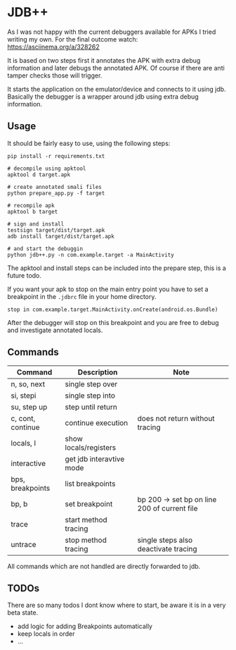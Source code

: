 # JDB++

As I was not happy with the current debuggers available for APKs I 
tried writing my own. For the final outcome watch: https://asciinema.org/a/328262

It is based on two steps first it annotates the APK with extra debug
information and later debugs the annotated APK.
Of course if there are anti tamper checks those will trigger.

It starts the application on the emulator/device and connects to it using jdb.
Basically the debugger is a wrapper around jdb using extra debug information.

## Usage

It should be fairly easy to use, using the following steps:

```
pip install -r requirements.txt

# decompile using apktool
apktool d target.apk

# create annotated smali files
python prepare_app.py -f target

# recompile apk
apktool b target

# sign and install
testsign target/dist/target.apk
adb install target/dist/target.apk

# and start the debuggin
python jdb++.py -n com.example.target -a MainActivity
```

The apktool and install steps can be included into the prepare step, 
this is a future todo. 

If you want your apk to stop on the main entry point you have to set
a breakpoint in the `.jdbrc` file in your home directory.

```
stop in com.example.target.MainActivity.onCreate(android.os.Bundle)
```

After the debugger will stop on this breakpoint and you are free to debug
and investigate annotated locals.

## Commands

| Command       | Description   | Note   |
| ------------- |---------------| -------| 
| n, so, next   | single step over | |
| si, stepi     | single step into | |
| su, step up   | step until return| |
| c, cont, continue | continue execution | does not return without tracing |
| locals, l     | show locals/registers | | 
| interactive   | get jdb interavtive mode | | 
| bps, breakpoints | list breakpoints | | 
| bp, b | set breakpoint | bp 200 -> set bp on line 200 of current file |
| trace | start method tracing | | 
| untrace | stop method tracing | single steps also deactivate tracing |

All commands which are not handled are directly forwarded to jdb.

## TODOs
There are so many todos I dont know where to start, be aware it is
in a very beta state.

* add logic for adding Breakpoints automatically
* keep locals in order
* ...
